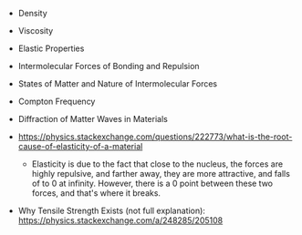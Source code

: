 - Density
- Viscosity
- Elastic Properties
- Intermolecular Forces of Bonding and Repulsion
- States of Matter and Nature of Intermolecular Forces
- Compton Frequency
- Diffraction of Matter Waves in Materials

- https://physics.stackexchange.com/questions/222773/what-is-the-root-cause-of-elasticity-of-a-material
  - Elasticity is due to the fact that close to the nucleus, the forces are highly repulsive, and farther away, they are more attractive, and falls of to 0 at infinity. However, there is a 0 point between these two forces, and that's where it breaks.
- Why Tensile Strength Exists (not full explanation): https://physics.stackexchange.com/a/248285/205108

